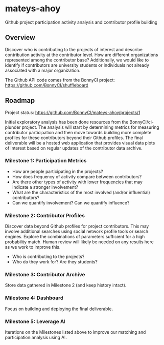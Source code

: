 # mateys-ahoy
Github project participation activity analysis and contributor profile building

## Overview

Discover who is contributing to the projects of interest and describe contribution activity at the contributor level. How are different organizations represented among the contributor base? Additionally, we would like to identify if contributors are university students or individuals not already associated with a major organization.

The Github API code comes from the BonnyCI project: https://github.com/BonnyCI/shuffleboard

## Roadmap

Project status: https://github.com/BonnyCI/mateys-ahoy/projects/1

Initial exploratory analysis has been done resources from the BonnyCI/ci-plunder project. The analysis will start by determining metrics for measuring contributor participation and then move towards building more complete profiles for these contributors beyond their Github profiles. The final deliverable will be a hosted web application that provides visual data plots of interest based on regular updates of the contributor data archive.

### Milestone 1: Participation Metrics

* How are people participating in the projects?
* How does frequency of activity compare between contributors?
* Are there other types of activity with lower frequencies that may indicate a stronger involvement?
* What are the characteristics of the most involved (and/or influential) contributors?
* Can we quantify involvement? Can we quantify influence?

### Milestone 2: Contributor Profiles

Discover data beyond Github profiles for project contributors. This may involve additional searches using social network profile tools or search engines. Explore the combinations of parameters sufficient for a high probability match. Human review will likely be needed on any results here as we work to improve this.

* Who is contributing to the projects?
* Who do they work for? Are they students?

### Milestone 3: Contributor Archive

Store data gathered in Milestone 2 (and keep history intact).

### Milestone 4: Dashboard

Focus on building and deploying the final deliverable.

### Milestone 5: Leverage AI

Iterations on the Milestones listed above to improve our matching and participation analysis using AI.

